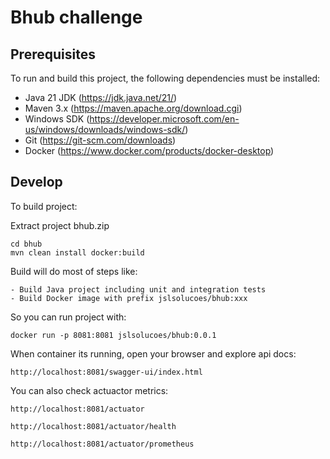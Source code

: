 # Bhub challenge

## Prerequisites
To run and build this project, the following dependencies must be installed:
* Java 21 JDK (https://jdk.java.net/21/)
* Maven 3.x (https://maven.apache.org/download.cgi)
* Windows SDK (https://developer.microsoft.com/en-us/windows/downloads/windows-sdk/)
* Git (https://git-scm.com/downloads)
* Docker (https://www.docker.com/products/docker-desktop)

## Develop

To build project:

Extract project bhub.zip

```
cd bhub
mvn clean install docker:build
```

Build will do most of steps like:

    - Build Java project including unit and integration tests
    - Build Docker image with prefix jslsolucoes/bhub:xxx

So you can run project with:

```docker run -p 8081:8081 jslsolucoes/bhub:0.0.1```

When container its running, open your browser and explore api docs:

```http://localhost:8081/swagger-ui/index.html```

You can also check actuactor metrics:

```http://localhost:8081/actuator```

```http://localhost:8081/actuator/health```

```http://localhost:8081/actuator/prometheus```


